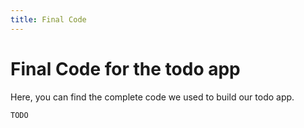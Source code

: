 ```yaml
---
title: Final Code
---
```


# Final Code for the todo app

Here, you can find the complete code we used to build our todo app.

```rust
TODO
```
